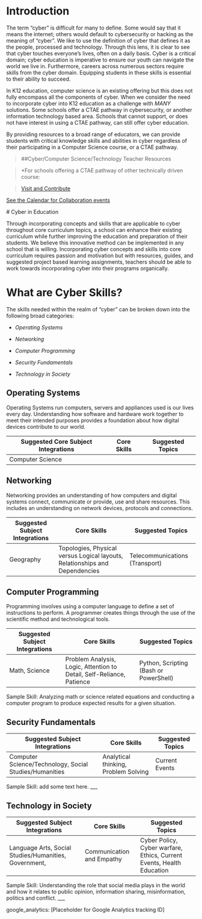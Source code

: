 Introduction
============

The term “cyber” is difficult for many to define. Some would say that it means
the internet; others would default to cybersecurity or hacking as the meaning of
“cyber”. We like to use the definition of cyber that defines it as the people,
processed and technology. Through this lens, it is clear to see that cyber
touches everyone’s lives, often on a daily basis. Cyber is a critical domain;
cyber education is imperative to ensure our youth can navigate the world we live
in. Furthermore, careers across numerous sectors require skills from the cyber
domain. Equipping students in these skills is essential to their ability to
succeed.

In K12 education, computer science is an existing offering but this does not
fully encompass all the components of cyber. When we consider the need to
incorporate cyber into K12 education as a challenge with *MANY* solutions. Some
schools offer a CTAE pathway in cybersecurity, or another information technology
based area. Schools that cannot support, or does not have interest in using a
CTAE pathway, can still offer cyber education.

By providing resources to a broad range of educators, we can provide students
with critical knowledge skills and abilities in cyber regardless of their
participating in a Computer Science course, or a CTAE pathway.

>   \#\#Cyber/Computer Science/Technology Teacher Resources

>   \*For schools offering a CTAE pathway of other technically driven course:

>   [Visit and Contribute](../CyberCentral)

[See the Calendar for Collaboration events](../Calendar)

\# Cyber in Education

Through incorporating concepts and skills that are applicable to cyber
throughout core curriculum topics, a school can enhance their existing
curriculum while further improving the education and preparation of their
students. We believe this innovative method can be implemented in any school
that is willing. Incorporating cyber concepts and skills into core curriculum
requires passion and motivation but with resources, guides, and suggested
project based learning assignments, teachers should be able to work towards
incorporating cyber into their programs organically.

What are Cyber Skills?
======================

The skills needed within the realm of “cyber” can be broken down into the
following broad categories:

-   *Operating Systems*

-   *Networking*

-   *Computer Programming*

-   *Security Fundamentals*

-   *Technology in Society*

Operating Systems
-----------------

Operating Systems run computers, servers and appliances used is our lives every
day. Understanding how software and hardware work together to meet their
intended purposes provides a foundation about how digital devices contribute to
our world.

| Suggested Core Subject Integrations | Core Skills | Suggested Topics |
|-------------------------------------|-------------|------------------|
| Computer Science                    |             |                  |

Networking
----------

Networking provides an understanding of how computers and digital systems
connect, communicate or provide, use and share resources. This includes an
understanding on network devices, protocols and connections.

| Suggested Subject Integrations | Core Skills                                                                 | Suggested Topics               |
|--------------------------------|-----------------------------------------------------------------------------|--------------------------------|
| Geography                      | Topologies, Physical versus Logical layouts, Relationships and Dependencies | Telecommunications (Transport) |

Computer Programming
--------------------

Programming involves using a computer language to define a set of instructions
to perform. A programmer creates things through the use of the scientific method
and technological tools.

| Suggested Subject Integrations | Core Skills                                                           | Suggested Topics                       |
|--------------------------------|-----------------------------------------------------------------------|----------------------------------------|
| Math, Science                  | Problem Analysis, Logic, Attention to Detail, Self-Reliance, Patience | Python, Scripting (Bash or PowerShell) |

Sample Skill: Analyzing math or science related equations and conducting a
computer program to produce expected results for a given situation.

Security Fundamentals
---------------------

| Suggested Subject Integrations                         | Core Skills                          | Suggested Topics |
|--------------------------------------------------------|--------------------------------------|------------------|
| Computer Science/Technology, Social Studies/Humanities | Analytical thinking, Problem Solving | Current Events   |

Sample Skill: add some text here. \__\_

Technology in Society
---------------------

| Suggested Subject Integrations                        | Core Skills               | Suggested Topics                                                      |
|-------------------------------------------------------|---------------------------|-----------------------------------------------------------------------|
| Language Arts, Social Studies/Humanities, Government, | Communication and Empathy | Cyber Policy, Cyber warfare, Ethics, Current Events, Health Education |

Sample Skill: Understanding the role that social media plays in the world and
how it relates to public opinion, information sharing, misinformation, politics
and conflict. \__\_

google_analytics: [Placeholder for Google Analytics tracking ID]
